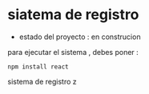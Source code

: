 <h1>siatema de registro </h1>

- estado del proyecto : en construcion 

para ejecutar el sistema , debes poner :

```npm install react```

sistema de registro z

